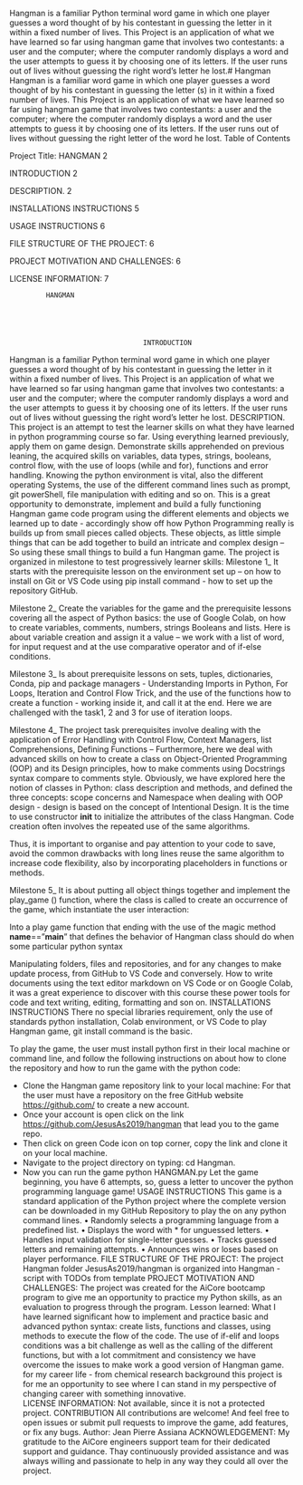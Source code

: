 Hangman is a familiar Python terminal word game in which one player guesses a word thought of by his contestant in guessing the letter in it within a fixed number of lives. This Project is an application of what we have learned so far using hangman game that involves two contestants: a user and the computer; where the computer randomly displays a word and the user attempts to guess it by choosing one of its letters. If the user runs out of lives without guessing the right word’s letter he lost.# Hangman
Hangman is a familiar word game in which one player guesses a word thought of by his contestant in guessing the letter (s) in it within a fixed number of lives. This Project is an application of what we have learned so far using hangman game that involves two contestants: a user and the computer; where the computer randomly displays a word and the user attempts to guess it by choosing one of its letters. If the user runs out of lives without guessing the right letter of the word he lost.
Table of Contents

Project Title: HANGMAN	2

INTRODUCTION	2

DESCRIPTION.	2

INSTALLATIONS INSTRUCTIONS	5

USAGE INSTRUCTIONS	6

FILE STRUCTURE OF THE PROJECT:	6

PROJECT MOTIVATION AND CHALLENGES:	6

LICENSE INFORMATION:	7















      
             HANGMAN





                                     INTRODUCTION
Hangman is a familiar Python terminal word game in which one player guesses a word thought of by his contestant in guessing the letter in it within a fixed number of lives. This Project is an application of what we have learned so far using hangman game that involves two contestants: a user and the computer; where the computer randomly displays a word and the user attempts to guess it by choosing one of its letters. If the user runs out of lives without guessing the right word’s letter he lost.
                                      DESCRIPTION.
This project is an attempt to test the learner skills on what they have learned in python programming course so far. Using everything learned previously, apply them on game design. Demonstrate skills apprehended on previous leaning, the acquired skills on variables, data types, strings, booleans, control flow, with the use of loops (while and for), functions and error handling. Knowing the python environment is vital, also the different operating Systems, the use of the different command lines such as prompt, git powerShell, file manipulation with editing and so on. 
This is a great opportunity to demonstrate, implement and build a fully functioning Hangman game code program using the different elements and objects we learned up to date - accordingly show off how Python Programming really is builds up from small pieces called objects. These objects, as little simple things that can be add together to build an intricate and complex design – So using these small things to build a fun Hangman game.
The project is organized in milestone to test progressively learner skills:
Milestone 1_ It starts with the prerequisite lesson on the environment set up – on how to install on Git or VS Code using pip install command - how to set up the repository GitHub.
 
Milestone 2_ Create the variables for the game and the prerequisite lessons covering all the aspect of Python basics: the use of Google Colab, on how to create variables, comments, numbers, strings Booleans and lists. Here is about variable creation and assign it a value – we work with a list of word, for input request and at the use comparative operator and of if-else conditions.
 
Milestone 3_ Is about prerequisite lessons on sets, tuples, dictionaries, Conda, pip and package managers - Understanding Imports in Python, For Loops, Iteration and Control Flow Trick, and the use of the functions how to create a function - working inside it, and call it at the end. Here we are challenged with the task1, 2 and 3 for use of iteration loops.
  
 
Milestone 4_ The project task prerequisites involve dealing with the application of Error Handling with Control Flow, Context Managers, list Comprehensions, Defining Functions – Furthermore, here we deal with advanced skills on how to create a class on Object-Oriented Programming (OOP) and its Design principles, how to make comments using Docstrings syntax compare to comments style.
Obviously, we have explored here the notion of classes in Python: class description and methods, and defined the three concepts: scope concerns and Namespace when dealing with OOP design - design is based on the concept of Intentional Design. It is the time to use constructor __init__ to initialize the attributes of the class Hangman. Code creation often involves the repeated use of the same algorithms.
 
 Thus, it is important to organise and pay attention to your code to save, avoid the common drawbacks with long lines reuse the same algorithm to increase code flexibility, also by incorporating placeholders in functions or methods. 
 
Milestone 5_ It is about putting all object things together and implement the play_game () function, where the class is called to create an occurrence of the game, which instantiate the user interaction:
 
Into a play game function that ending with the use of the magic method __name__==”__main__” that defines the behavior of Hangman class should do when some particular python syntax 
 
Manipulating folders, files and repositories, and for any changes to make update process, from GitHub to VS Code and conversely. How to write documents using the text editor markdown on VS Code or on Google Colab, it was a great experience to discover with this course these power tools for code and text writing, editing, formatting and son on.
                                   INSTALLATIONS INSTRUCTIONS
There no special libraries requirement, only the use of standards python installation, Colab environment, or VS Code to play Hangman game, git install command is the basic.

To play the game, the user must install python first in their local machine or command line, and follow the following instructions on about how to clone the repository and how to run the game with the python code:
-	Clone the Hangman game repository link to your local machine: For that the user must have a repository on the free GitHub website https://github.com/ to create a new account.
-	Once your account is open click on the link https://github.com/JesusAs2019/hangman that lead you to the game repo.
-	Then click on green Code icon on top corner, copy the link and clone it on your local machine.
-	Navigate to the project directory on typing: cd Hangman.
-	Now you can run the game python HANGMAN.py
Let the game beginning, you have 6 attempts, so, guess a letter to uncover the python programming language game!
                                                    USAGE INSTRUCTIONS
This game is a standard application of the Python project where the complete version can be downloaded in my GitHub Repository to play the on any python command lines.
•	Randomly selects a programming language from a predefined list.
•	Displays the word with * for unguessed letters.
•	Handles input validation for single-letter guesses.
•	Tracks guessed letters and remaining attempts.
•	Announces wins or loses based on player performance.
                                 FILE STRUCTURE OF THE PROJECT:
The project Hangman folder JesusAs2019/hangman is organized into 
Hangman - script with TODOs from template
                               PROJECT MOTIVATION AND CHALLENGES:
The project was created for the AiCore bootcamp program to give me an opportunity to practice my Python skills, as an evaluation to progress through the program.
Lesson learned: What I have learned significant how to implement and practice basic and advanced python syntax: create lists, functions and classes, using methods to execute the flow of the code. The use of if-elif and loops conditions was a bit challenge as well as the calling of the different functions, but with a lot commitment and consistency we have overcome the issues to make work a good version of Hangman game. 
for my career life - from chemical research background this project is for me an opportunity to see where I can stand in my perspective of changing career with something innovative.  
                            LICENSE INFORMATION:
Not available, since it is not a protected project.
CONTRIBUTION
All contributions are welcome!  And feel free to open issues or submit pull requests to improve the game, add features, or fix any bugs.
Author: Jean Pierre Assiana
ACKNOWLEDGEMENT: 
My gratitude to the AiCore engineers support team for their dedicated support and guidance. Thay continuously provided assistance and was always willing and passionate to help in any way they could all over the project.


